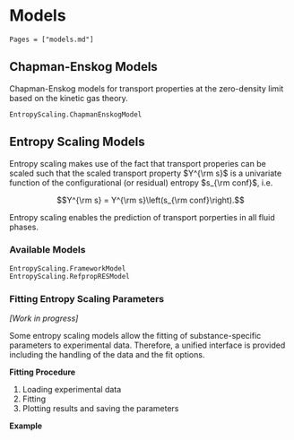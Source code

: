 # Models

```@index
Pages = ["models.md"]
```

## Chapman-Enskog Models

Chapman-Enskog models for transport properties at the zero-density limit based on the kinetic gas theory.

```@docs
EntropyScaling.ChapmanEnskogModel
```

## Entropy Scaling Models

Entropy scaling makes use of the fact that transport properies can be scaled such that the
scaled transport property $Y^{\rm s}$ is a univariate function of the configurational (or 
residual) entropy $s_{\rm conf}$, i.e. 

$$Y^{\rm s} = Y^{\rm s}\left(s_{\rm conf}\right).$$

Entropy scaling enables the prediction of transport porperties in all fluid phases.

### Available Models

```@docs
EntropyScaling.FrameworkModel
EntropyScaling.RefpropRESModel
```

### Fitting Entropy Scaling Parameters

*[Work in progress]*

Some entropy scaling models allow the fitting of substance-specific parameters to experimental data.
Therefore, a unified interface is provided including the handling of the data and the fit options.

**Fitting Procedure**

1. Loading experimental data
2. Fitting
3. Plotting results and saving the parameters

**Example**